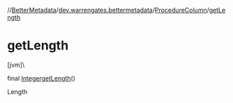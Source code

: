 //[BetterMetadata](../../../index.md)/[dev.warrengates.bettermetadata](../index.md)/[ProcedureColumn](index.md)/[getLength](get-length.md)

# getLength

[jvm]\

final [Integer](https://docs.oracle.com/javase/8/docs/api/java/lang/Integer.html)[getLength](get-length.md)()

Length
